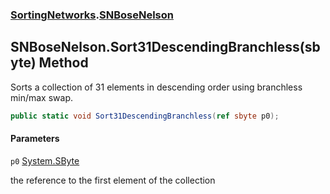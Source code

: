 ### [SortingNetworks](SortingNetworks.md 'SortingNetworks').[SNBoseNelson](SortingNetworks.SNBoseNelson.md 'SortingNetworks.SNBoseNelson')

## SNBoseNelson.Sort31DescendingBranchless(sbyte) Method

Sorts a collection of 31 elements in descending order using branchless min/max swap.

```csharp
public static void Sort31DescendingBranchless(ref sbyte p0);
```
#### Parameters

<a name='SortingNetworks.SNBoseNelson.Sort31DescendingBranchless(sbyte).p0'></a>

`p0` [System.SByte](https://docs.microsoft.com/en-us/dotnet/api/System.SByte 'System.SByte')

the reference to the first element of the collection